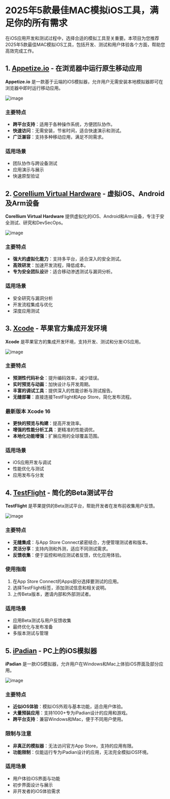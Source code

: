 # 2025年5款最佳MAC模拟iOS工具，满足你的所有需求

在iOS应用开发和测试过程中，选择合适的模拟工具至关重要。本项目为您推荐2025年5款最佳MAC模拟iOS工具，包括开发、测试和用户体验各个方面，帮助您高效完成工作。

## 1. [Appetize.io](https://appetize.io/) - 在浏览器中运行原生移动应用

**Appetize.io** 是一款基于云端的iOS模拟器，允许用户无需安装本地模拟器即可在浏览器中即时运行移动应用。

![image](https://github.com/user-attachments/assets/b7f86f77-6df0-478f-8862-a22a18a4d2d2)

### 主要特点
- **跨平台支持**：适用于各种操作系统，方便团队协作。
- **快速访问**：无需安装，节省时间，适合快速演示和测试。
- **广泛兼容**：支持多种移动应用，满足不同需求。

### 适用场景
- 团队协作与跨设备测试
- 应用演示与展示
- 快速原型验证

## 2. [Corellium Virtual Hardware](https://www.corellium.com/) - 虚拟iOS、Android及Arm设备

**Corellium Virtual Hardware** 提供虚拟化的iOS、Android和Arm设备，专注于安全测试、研究和DevSecOps。

![image](https://github.com/user-attachments/assets/d80241d1-3b5a-4655-b7c7-edd2b00fe748)

### 主要特点
- **强大的虚拟化能力**：支持多平台，适合深入的安全测试。
- **高效研发**：加速开发流程，降低成本。
- **专为安全团队设计**：适合移动渗透测试与漏洞分析。

### 适用场景
- 安全研究与漏洞分析
- 开发流程集成与优化
- 深度应用测试

## 3. [Xcode](https://developer.apple.com/xcode/) - 苹果官方集成开发环境

**Xcode** 是苹果官方的集成开发环境，支持开发、测试和分发iOS应用。

![image](https://github.com/user-attachments/assets/4b428e12-1ed6-4284-9d93-3fb03ab4ec7b)

### 主要特点
- **预测性代码补全**：提升编码效率，减少错误。
- **实时预览与动画**：加快设计与开发周期。
- **丰富的调试工具**：提供深入的性能诊断与测试报告。
- **无缝部署**：直接连接TestFlight和App Store，简化发布流程。

### 最新版本 Xcode 16
- **更快的预览与构建**：提高开发效率。
- **增强的性能分析工具**：更精准的性能调优。
- **本地化功能增强**：扩展应用的全球覆盖范围。

### 适用场景
- iOS应用开发与调试
- 性能优化与测试
- 应用发布与分发

## 4. [TestFlight](https://developer.apple.com/testflight/) - 简化的Beta测试平台

**TestFlight** 是苹果提供的Beta测试平台，帮助开发者在发布前收集用户反馈。

![image](https://github.com/user-attachments/assets/486f474e-11ac-4b96-8036-afcc1015ea17)

### 主要特点
- **无缝集成**：与App Store Connect紧密结合，方便管理测试者和版本。
- **灵活分享**：支持内测和外测，适应不同测试需求。
- **反馈收集**：便于监控和响应测试者反馈，优化应用体验。

### 使用指南
1. 在App Store Connect的Apps部分选择要测试的应用。
2. 选择TestFlight标签，添加测试信息和相关说明。
3. 上传Beta版本，邀请内部和外部测试者。

### 适用场景
- 应用Beta测试与用户反馈收集
- 最终优化与发布准备
- 多版本测试与管理

## 5. [iPadian](https://ipadian.net/) - PC上的iOS模拟器

**iPadian** 是一款iOS模拟器，允许用户在Windows和Mac上体验iOS界面及部分应用。

![image](https://github.com/user-attachments/assets/9209463b-9f22-4f15-8bea-59597d47b791)

### 主要特点
- **近似iOS体验**：模拟iOS外观与基本功能，适合用户体验。
- **大量预装应用**：支持1000+专为iPadian设计的应用和游戏。
- **跨平台支持**：兼容Windows和Mac，便于不同用户使用。

### 限制与注意
- **非真正的模拟器**：无法访问官方App Store，支持的应用有限。
- **功能限制**：仅能运行专为iPadian设计的应用，无法完全模拟iOS环境。

### 适用场景
- 用户体验iOS界面与功能
- 初步界面设计与展示
- 非开发者的iOS体验需求






